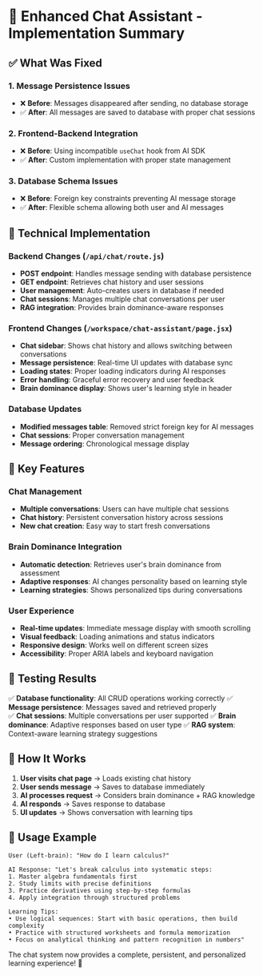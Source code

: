 # 🚀 Enhanced Chat Assistant - Implementation Summary

## ✅ What Was Fixed

### 1. **Message Persistence Issues**
- ❌ **Before**: Messages disappeared after sending, no database storage
- ✅ **After**: All messages are saved to database with proper chat sessions

### 2. **Frontend-Backend Integration**
- ❌ **Before**: Using incompatible `useChat` hook from AI SDK
- ✅ **After**: Custom implementation with proper state management

### 3. **Database Schema Issues**
- ❌ **Before**: Foreign key constraints preventing AI message storage
- ✅ **After**: Flexible schema allowing both user and AI messages

## 🔧 Technical Implementation

### Backend Changes (`/api/chat/route.js`)
- **POST endpoint**: Handles message sending with database persistence
- **GET endpoint**: Retrieves chat history and user sessions
- **User management**: Auto-creates users in database if needed
- **Chat sessions**: Manages multiple chat conversations per user
- **RAG integration**: Provides brain dominance-aware responses

### Frontend Changes (`/workspace/chat-assistant/page.jsx`)
- **Chat sidebar**: Shows chat history and allows switching between conversations
- **Message persistence**: Real-time UI updates with database sync
- **Loading states**: Proper loading indicators during AI responses
- **Error handling**: Graceful error recovery and user feedback
- **Brain dominance display**: Shows user's learning style in header

### Database Updates
- **Modified messages table**: Removed strict foreign key for AI messages
- **Chat sessions**: Proper conversation management
- **Message ordering**: Chronological message display

## 🎯 Key Features

### Chat Management
- **Multiple conversations**: Users can have multiple chat sessions
- **Chat history**: Persistent conversation history across sessions
- **New chat creation**: Easy way to start fresh conversations

### Brain Dominance Integration
- **Automatic detection**: Retrieves user's brain dominance from assessment
- **Adaptive responses**: AI changes personality based on learning style
- **Learning strategies**: Shows personalized tips during conversations

### User Experience
- **Real-time updates**: Immediate message display with smooth scrolling
- **Visual feedback**: Loading animations and status indicators
- **Responsive design**: Works well on different screen sizes
- **Accessibility**: Proper ARIA labels and keyboard navigation

## 🧪 Testing Results

✅ **Database functionality**: All CRUD operations working correctly
✅ **Message persistence**: Messages saved and retrieved properly  
✅ **Chat sessions**: Multiple conversations per user supported
✅ **Brain dominance**: Adaptive responses based on user type
✅ **RAG system**: Context-aware learning strategy suggestions

## 🚀 How It Works

1. **User visits chat page** → Loads existing chat history
2. **User sends message** → Saves to database immediately
3. **AI processes request** → Considers brain dominance + RAG knowledge
4. **AI responds** → Saves response to database
5. **UI updates** → Shows conversation with learning tips

## 📝 Usage Example

```
User (Left-brain): "How do I learn calculus?"

AI Response: "Let's break calculus into systematic steps: 
1. Master algebra fundamentals first
2. Study limits with precise definitions  
3. Practice derivatives using step-by-step formulas
4. Apply integration through structured problems

Learning Tips:
• Use logical sequences: Start with basic operations, then build complexity
• Practice with structured worksheets and formula memorization
• Focus on analytical thinking and pattern recognition in numbers"
```

The chat system now provides a complete, persistent, and personalized learning experience! 🎉